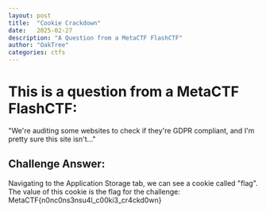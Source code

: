 ```yaml
---
layout: post
title:  "Cookie Crackdown"
date:   2025-02-27
description: "A Question from a MetaCTF FlashCTF"
author: "OakTree"
categories: ctfs
---
```


<h1> This is a question from a MetaCTF FlashCTF: </h1>
<p> "We're auditing some websites to check if they're GDPR compliant, and I'm pretty sure this site isn't..." </p>

<h2> Challenge Answer: </h2>
<p> Navigating to the Application Storage tab, we can see a cookie called "flag".
The value of this cookie is the flag for the challenge:     MetaCTF{n0nc0ns3nsu4l_c00ki3_cr4ckd0wn} </p>
